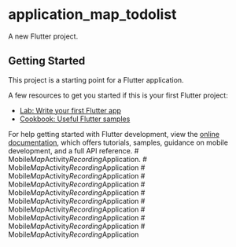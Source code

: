 # application_map_todolist

A new Flutter project.

## Getting Started

This project is a starting point for a Flutter application.

A few resources to get you started if this is your first Flutter project:

- [Lab: Write your first Flutter app](https://docs.flutter.dev/get-started/codelab)
- [Cookbook: Useful Flutter samples](https://docs.flutter.dev/cookbook)

For help getting started with Flutter development, view the
[online documentation](https://docs.flutter.dev/), which offers tutorials,
samples, guidance on mobile development, and a full API reference.
#   M o b i l e _ M a p _ A c t i v i t y _ R e c o r d i n g _ A p p l i c a t i o n .  
 #   M o b i l e _ M a p _ A c t i v i t y _ R e c o r d i n g _ A p p l i c a t i o n  
 #   M o b i l e _ M a p _ A c t i v i t y _ R e c o r d i n g _ A p p l i c a t i o n  
 #   M o b i l e _ M a p _ A c t i v i t y _ R e c o r d i n g _ A p p l i c a t i o n  
 #   M o b i l e _ M a p _ A c t i v i t y _ R e c o r d i n g _ A p p l i c a t i o n  
 #   M o b i l e _ M a p _ A c t i v i t y _ R e c o r d i n g _ A p p l i c a t i o n  
 #   M o b i l e _ M a p _ A c t i v i t y _ R e c o r d i n g _ A p p l i c a t i o n  
 #   M o b i l e _ M a p _ A c t i v i t y _ R e c o r d i n g _ A p p l i c a t i o n  
 #   M o b i l e _ M a p _ A c t i v i t y _ R e c o r d i n g _ A p p l i c a t i o n  
 #   M o b i l e _ M a p _ A c t i v i t y _ R e c o r d i n g _ A p p l i c a t i o n  
 